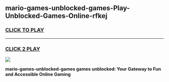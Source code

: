 
## mario-games-unblocked-games-Play-Unblocked-Games-Online-rfkej
<h3>
<a href="https://premium76.site?title=mario-games-unblocked-games&ref=25A">CLICK TO PLAY</a></h3>
<hr>

<h3>
<a href="https://premium76.site?title=mario-games-unblocked-games&ref=25A">CLICK 2 PLAY</a>
  
</h3>

<a href="https://premium76.site?title=mario-games-unblocked-games&ref=25A"><img src="https://clearcache.store/games.png"></a>


**mario-games-unblocked-games games unblocked: Your Gateway to Fun and Accessible Online Gaming**
